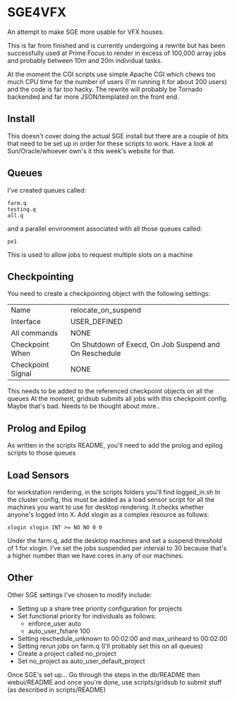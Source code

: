 SGE4VFX
=======
An attempt to make SGE more usable for VFX houses.

This is far from finished and is currently undergoing a rewrite but has been successfully used at Prime Focus to render in excess of 100,000 array jobs and probably between 10m and 20m individual tasks.

At the moment the CGI scripts use simple Apache CGI which chews too much CPU time for the number of users (I'm running it for about 200 users) and the code is far too hacky.  The rewrite will probably be Tornado backended and far more JSON/templated on the front end.

Install
-------
This doesn't cover doing the actual SGE install but there are a couple of bits
that need to be set up in order for these scripts to work.  Have a look at
Sun/Oracle/whoever own's it this week's website for that.

Queues
------
I've created queues called:

    farm.q
    testing.q
    all.q

and a parallel environment associated with all those queues called:

    pe1

This is used to allow jobs to request multiple slots on a machine

Checkpointing
-------------
You need to create a checkpointing object with the following settings:
<table>
<tr><td>Name</td><td>relocate_on_suspend</td></tr>
<tr><td>Interface</td><td>USER_DEFINED</td></tr>
<tr><td>All commands</td><td>NONE</td></tr>
<tr><td>Checkpoint When</td><td>On Shutdown of Execd, On Job Suspend and On Reschedule</td></tr>
<tr><td>Checkpoint Signal</td><td>NONE</td></tr>
</table>
This needs to be added to the referenced checkpoint objects on all the queues
At the moment, gridsub submits all jobs with this checkpoint config.  Maybe that's bad.  Needs to be thought about more..

Prolog and Epilog
-----------------
As written in the scripts README, you'll need to add the prolog and epilog scripts to those queues

Load Sensors
------------
for workstation rendering, in the scripts folders you'll find logged_in.sh
In the cluster config, this must be added as a load sensor script for all the
machines you want to use for desktop rendering.  It checks whether anyone's
logged into X.
Add xlogin as a complex resource as follows:

    xlogin xlogin INT >= NO NO 0 0

Under the farm.q, add the desktop machines and set a suspend threshold of 1 for
xlogin.  I've set the jobs suspended per interval to 30 because that's a higher
number than we have cores in any of our machines.

Other
-----
Other SGE settings I've chosen to modify include:

* Setting up a share tree priority configuration for projects
* Set functional priority for individuals as follows:
    * enforce_user auto
    * auto_user_fshare 100
* Setting reschedule_unknown to 00:02:00 and max_unheard to 00:02:00
* Setting rerun jobs on farm.q (I'll probably set this on all queues)
* Create a project called no_project
* Set no_project as auto_user_default_project

Once SGE's set up...
Go through the steps in the db/README then webui/README and once you're done,
use scripts/gridsub to submit stuff (as described in scripts/README)
